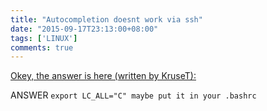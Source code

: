 ```yaml
---
title: "Autocompletion doesnt work via ssh"
date: "2015-09-17T23:13:00+08:00"
tags: ['LINUX']
comments: true
---
```



[Okey, the answer is here (written by KruseT):]( http://answers.ros.org/question/53353/autocomplete-not-working-anymore/?comment=72208#comment-72208)

ANSWER
`export LC_ALL="C" maybe put it in your .bashrc`
